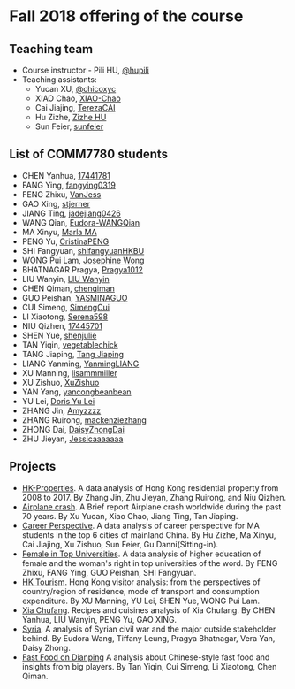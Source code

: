 # Fall 2018 offering of the course

## Teaching team

- Course instructor - Pili HU, [@hupili](https://github.com/hupili/)
- Teaching assistants:
  - Yucan XU, [@chicoxyc](https://github.com/ChicoXYC/)
  - XIAO Chao, [XIAO-Chao](https://github.com/XIAO-Chao/)
  - Cai Jiajing, [TerezaCAI](https://github.com/TerezaCAI)
  - Hu Zizhe, [Zizhe HU](https://github.com/ZizheHu)
  - Sun Feier, [sunfeier](https://github.com/sunfeier/)

## List of COMM7780 students

- CHEN Yanhua, [17441781](https://github.com/17441781/)
- FANG Ying, [fangying0319](https://github.com/fangying0319)
- FENG Zhixu, [VanJess](https://github.com/VanJess)
- GAO Xing, [stjerner](https://github.com/stjerner)
- JIANG Ting, [jadejiang0426](https://github.com/jadejiang0426)
- WANG Qian, [Eudora-WANGQian](https://github.com/Eudora-WANGQian)
- MA Xinyu, [Marla MA](https://github.com/marla322)
- PENG Yu, [CristinaPENG](https://github.com/CristinaPENG)
- SHI Fangyuan, [shifangyuanHKBU](https://github.com/shifangyuanHKBU)
- WONG Pui Lam, [Josephine Wong](https://github.com/16443578)
- BHATNAGAR Pragya, [Pragya1012](https://github.com/Pragya1012)
- LIU Wanyin, [LIU Wanyin](https://github.com/liuwanyin)
- CHEN Qiman, [chenqiman](https://github.com/chenqiman)
- GUO Peishan, [YASMINAGUO](https://github.com/YASMINAGUO)
- CUI Simeng, [SimengCui](https://github.com/SimengCui)
- LI Xiaotong, [Serena598](https://github.com/Serena598)
- NIU Qizhen, [17445701](https://github.com/17445701)
- SHEN Yue, [shenjulie](https://github.com/shenjulie)
- TAN Yiqin, [vegetablechick](https://github.com/vegetablechick)
- TANG Jiaping, [Tang Jiaping](https://github.com/CarrieTang0318)
- LIANG Yanming, [YanmingLIANG](https://github.com/YanmingLIANG)
- XU Manning, [lisammmiller](https://github.com/lisammmiller)
- XU Zishuo, [XuZishuo](https://github.com/XuZishuo)
- YAN Yang, [yancongbeanbean](https://github.com/yancongbeanbean)
- YU Lei, [Doris Yu Lei](https://github.com/Dorisyul)
- ZHANG Jin, [Amyzzzz](https://github.com/Amyzzzz)
- ZHANG Ruirong, [mackenziezhang](https://github.com/mackenziezhang)
- ZHONG Dai, [DaisyZhongDai](https://github.com/DaisyZhongDai)
- ZHU Jieyan, [Jessicaaaaaaa](https://github.com/Jessicaaaaaaa)

## Projects

- [HK-Properties](https://github.com/data-projects-archive/201804-HK-Properties/tree/master/Final%20Project). A data analysis of Hong Kong residential property from 2008 to 2017. By Zhang Jin, Zhu Jieyan, Zhang Ruirong, and Niu Qizhen.
- [Airplane crash](https://github.com/data-projects-archive/201804-Air-Crash/tree/master/Final%20Project%20-%20Airplane%20crash). A Brief report Airplane crash worldwide during the past 70 years. By Xu Yucan, Xiao Chao, Jiang Ting, Tan Jiaping.
- [Career Perspective](https://github.com/data-projects-archive/201804-HKBU-MA-Career-Perspective/tree/master/Final%20Project%20from%20Pili%20Fans%20Club). A data analysis of career perspective for MA students in the top 6 cities of mainland China. By Hu Zizhe, Ma Xinyu, Cai Jiajing, Xu Zishuo, Sun Feier, Gu Danni(Sitting-in).
- [Female in Top Universities](https://github.com/data-projects-archive/201804-Female-in-Top-Universities/tree/master/Final%20group%20project). A data analysis of higher education of female and the woman's right in top universities of the word. By FENG Zhixu, FANG Ying, GUO Peishan, SHI Fangyuan.
- [HK Tourism](https://github.com/data-projects-archive/201804-HK-Tourism/tree/master/Final%20Group%20Project). Hong Kong visitor analysis: from the perspectives of country/region of residence, mode of transport and consumption expenditure. By XU Manning, YU Lei, SHEN Yue, WONG Pui Lam.
- [Xia Chufang](https://github.com/data-projects-archive/201804-Xia-Chu-Fang/tree/master/final%20assignment). Recipes and cuisines analysis of Xia Chufang. By CHEN Yanhua, LIU Wanyin, PENG Yu, GAO XING.
- [Syria](https://github.com/data-projects-archive/201804-Syria/tree/master/Team%20TED.py_finalproject). A analysis of Syrian civil war and the major outside stakeholder behind. By Eudora Wang, Tiffany Leung, Pragya Bhatnagar, Vera Yan, Daisy Zhong.
- [Fast Food on Dianping](https://github.com/data-projects-archive/201804-Fast-Food-on-Dianping/tree/master/final_project) A analysis about Chinese-style fast food and insights from big players. By Tan Yiqin, Cui Simeng, Li Xiaotong, Chen Qiman.